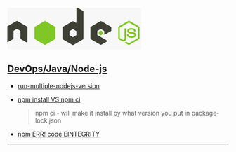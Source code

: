 [![](./resource/node-js.png)](https://nodejs.org/en/)
## <ins>[DevOps]/[Java]/Node-js


- [run-multiple-nodejs-version](https://www.loginradius.com/blog/engineering/run-multiple-nodejs-version-on-the-same-machine/#:~:text=As%20on%20the%20same%20machine,as%20per%20your%20project%20requirements.&text=NVM%20allows%20installing%20multiple%20node,the%20required%20node%20js%20version.)

- [npm install VS npm ci](cnblogs.com/goloving/p/13968349.html)
    > npm ci - will make it install by what version you put in package-lock.json


- [npm ERR! code EINTEGRITY](https://blog.csdn.net/u012586326/article/details/126526334)
------

[DevOps]: <../../README.md>
[Java]: <../java.md>